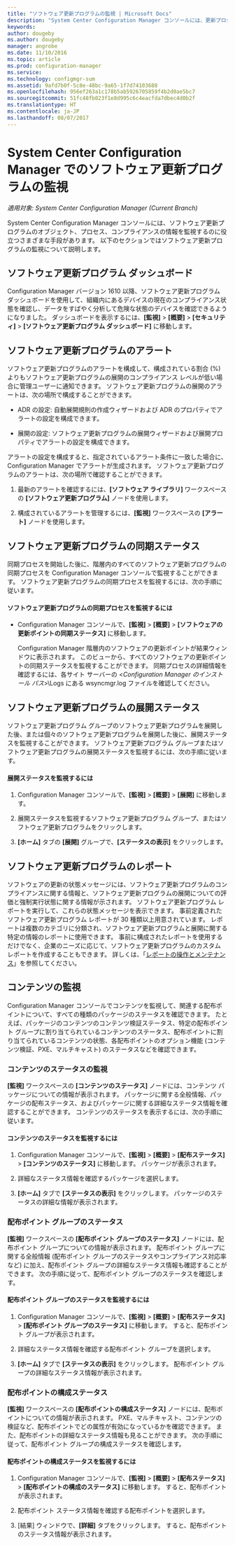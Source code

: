 ```yaml
---
title: "ソフトウェア更新プログラムの監視 | Microsoft Docs"
description: "System Center Configuration Manager コンソールには、更新プログラムとコンプライアンスを監視するためのアラートとステータスがあります。"
keywords: 
author: dougeby
ms.author: dougeby
manager: angrobe
ms.date: 11/10/2016
ms.topic: article
ms.prod: configuration-manager
ms.service: 
ms.technology: configmgr-sum
ms.assetid: 9afd7b0f-5c8e-48bc-9a65-1f7d74103688
ms.openlocfilehash: 956ef263a1c178b5ab5926705859f4b2d0ae5bc7
ms.sourcegitcommit: 51fc48fb023f1e8d995c6c4eacfda7dbec4d0b2f
ms.translationtype: HT
ms.contentlocale: ja-JP
ms.lasthandoff: 08/07/2017
---
```

# <a name="monitor-software-updates-in-system-center-configuration-manager"></a>System Center Configuration Manager でのソフトウェア更新プログラムの監視

*適用対象: System Center Configuration Manager (Current Branch)*

System Center Configuration Manager コンソールには、ソフトウェア更新プログラムのオブジェクト、プロセス、コンプライアンスの情報を監視するのに役立つさまざまな手段があります。 以下のセクションではソフトウェア更新プログラムの監視について説明します。

## <a name="software-updates-dashboard"></a>ソフトウェア更新プログラム ダッシュボード
Configuration Manager バージョン 1610 以降、ソフトウェア更新プログラム ダッシュボードを使用して、組織内にあるデバイスの現在のコンプライアンス状態を確認し、データをすばやく分析して危険な状態のデバイスを確認できるようになりました。 ダッシュボードを表示するには、**[監視]** > **[概要]** > **[セキュリティ]** > **[ソフトウェア更新プログラム ダッシュボード]** に移動します。   

##  <a name="BKMK_SUAlerts"></a> ソフトウェア更新プログラムのアラート  
 ソフトウェア更新プログラムのアラートを構成して、構成されている割合 (%) よりもソフトウェア更新プログラムの展開のコンプライアンス レベルが低い場合に管理ユーザーに通知できます。 ソフトウェア更新プログラムの展開のアラートは、次の場所で構成することができます。  

-   ADR の設定: 自動展開規則の作成ウィザードおよび ADR のプロパティでアラートの設定を構成できます。  

-   展開の設定: ソフトウェア更新プログラムの展開ウィザードおよび展開プロパティでアラートの設定を構成できます。  

アラートの設定を構成すると、指定されているアラート条件に一致した場合に、Configuration Manager でアラートが生成されます。 ソフトウェア更新プログラムのアラートは、次の場所で確認することができます。  

1.  最新のアラートを確認するには、**[ソフトウェア ライブラリ]** ワークスペースの **[ソフトウェア更新プログラム]** ノードを使用します。  

2.  構成されているアラートを管理するには、**[監視]** ワークスペースの **[アラート]** ノードを使用します。  

##  <a name="BKMK_SUSyncStatus"></a> ソフトウェア更新プログラムの同期ステータス  
 同期プロセスを開始した後に、階層内のすべてのソフトウェア更新プログラムの同期プロセスを Configuration Manager コンソールで監視することができます。 ソフトウェア更新プログラムの同期プロセスを監視するには、次の手順に従います。  

#### <a name="to-monitor-the-software-updates-synchronization-process"></a>ソフトウェア更新プログラムの同期プロセスを監視するには  

- Configuration Manager コンソールで、**[監視]** > **[概要]** > **[ソフトウェアの更新ポイントの同期ステータス]** に移動します。  

    Configuration Manager 階層内のソフトウェアの更新ポイントが結果ウィンドウに表示されます。 このビューから、すべてのソフトウェアの更新ポイントの同期ステータスを監視することができます。 同期プロセスの詳細情報を確認するには、各サイト サーバーの <*Configuration Manager のインストール パス*>\Logs にある wsyncmgr.log ファイルを確認してください。  

##  <a name="BKMK_SUDeployStatus"></a> ソフトウェア更新プログラムの展開ステータス  
 ソフトウェア更新プログラム グループのソフトウェア更新プログラムを展開した後、または個々のソフトウェア更新プログラムを展開した後に、展開ステータスを監視することができます。 ソフトウェア更新プログラム グループまたはソフトウェア更新プログラムの展開ステータスを監視するには、次の手順に従います。  

#### <a name="to-monitor-deployment-status"></a>展開ステータスを監視するには  

1.  Configuration Manager コンソールで、**[監視]** > **[概要]** > **[展開]** に移動します。  

2.  展開ステータスを監視するソフトウェア更新プログラム グループ、またはソフトウェア更新プログラムをクリックします。  

3.  **[ホーム]** タブの **[展開]** グループで、**[ステータスの表示]** をクリックします。  

##  <a name="BKMK_SUReports"></a> ソフトウェア更新プログラムのレポート  
 ソフトウェアの更新の状態メッセージには、ソフトウェア更新プログラムのコンプライアンスに関する情報と、ソフトウェア更新プログラムの展開についての評価と強制実行状態に関する情報が示されます。 ソフトウェア更新プログラム レポートを実行して、これらの状態メッセージを表示できます。 事前定義されたソフトウェア更新プログラム レポートが 30 種類以上用意されています。 レポートは複数のカテゴリに分類され、ソフトウェア更新プログラムと展開に関する特定の情報のレポートに使用できます。 事前に構成されたレポートを使用するだけでなく、企業のニーズに応じて、ソフトウェア更新プログラムのカスタム レポートを作成することもできます。 詳しくは、「[レポートの操作とメンテナンス](../../core/servers/manage/operations-and-maintenance-for-reporting.md)」を参照してください。  

##  <a name="BKMK_MonitorContent"></a> コンテンツの監視  
 Configuration Manager コンソールでコンテンツを監視して、関連する配布ポイントについて、すべての種類のパッケージのステータスを確認できます。 たとえば、パッケージのコンテンツのコンテンツ検証ステータス、特定の配布ポイント グループに割り当てられているコンテンツのステータス、配布ポイントに割り当てられているコンテンツの状態、各配布ポイントのオプション機能 (コンテンツ検証、PXE、マルチキャスト) のステータスなどを確認できます。  

###  <a name="BKMK_ContentStatus"></a> コンテンツのステータスの監視  
 **[監視]** ワークスペースの **[コンテンツのステータス]** ノードには、コンテンツ パッケージについての情報が表示されます。 パッケージに関する全般情報、パッケージの配布ステータス、およびパッケージに関する詳細なステータス情報を確認することができます。 コンテンツのステータスを表示するには、次の手順に従います。  

#### <a name="to-monitor-content-status"></a>コンテンツのステータスを監視するには  

1.  Configuration Manager コンソールで、**[監視]** > **[概要]** > **[配布ステータス]** > **[コンテンツのステータス]** に移動します。 パッケージが表示されます。  

2.  詳細なステータス情報を確認するパッケージを選択します。  

3.  **[ホーム]** タブで **[ステータスの表示]** をクリックします。 パッケージのステータスの詳細な情報が表示されます。  

###  <a name="BKMK_DPGroupStatus"></a> 配布ポイント グループのステータス  
 **[監視]** ワークスペースの **[配布ポイント グループのステータス]** ノードには、配布ポイント グループについての情報が表示されます。 配布ポイント グループに関する全般情報 (配布ポイント グループのステータスやコンプライアンス対応率など) に加え、配布ポイント グループの詳細なステータス情報も確認することができます。 次の手順に従って、配布ポイント グループのステータスを確認します。  

#### <a name="to-monitor-distribution-point-group-status"></a>配布ポイント グループのステータスを監視するには  

1.  Configuration Manager コンソールで、**[監視]** > **[概要]** > **[配布ステータス]** > **[配布ポイント グループのステータス]** に移動します。 すると、配布ポイント グループが表示されます。  

2.  詳細なステータス情報を確認する配布ポイント グループを選択します。  

3.  **[ホーム]** タブで **[ステータスの表示]** をクリックします。 配布ポイント グループの詳細なステータス情報が表示されます。  

###  <a name="BKMK_DPConfigStatus"></a> 配布ポイントの構成ステータス  
 **[監視]** ワークスペースの **[配布ポイントの構成ステータス]** ノードには、配布ポイントについての情報が表示されます。 PXE、マルチキャスト、コンテンツの検証など、配布ポイントでどの属性が有効になっているかを確認できます。 また、配布ポイントの詳細なステータス情報も見ることができます。 次の手順に従って、配布ポイント グループの構成ステータスを確認します。  

#### <a name="to-monitor-distribution-point-configuration-status"></a>配布ポイントの構成ステータスを監視するには  

1.  Configuration Manager コンソールで、**[監視]** > **[概要]** > **[配布ステータス]** > **[配布ポイントの構成のステータス]** に移動します。 すると、配布ポイントが表示されます。  

2.  配布ポイント ステータス情報を確認する配布ポイントを選択します。  

3.  [結果] ウィンドウで、**[詳細]** タブをクリックします。 すると、配布ポイントのステータス情報が表示されます。  
